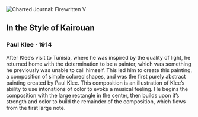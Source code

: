 <div class="artwork-of-the-day">
  <div class="container">
    <div class="img-wrapper">
      <img
        src="https://uploads1.wikiart.org/images/paul-klee/in-the-style-of-kairouan-1914.jpg!Large.jpg"
        alt="Charred Journal: Firewritten V" />
    </div>
    <div class="artwork-detail">
      <div class="artwork-origin"> 
        <h2 class="artwork-name">In the Style of Kairouan</h2>
        <h3 class="artist">
          Paul Klee
                    ·  1914
        </h3>
      </div>
      <p class="description">
        <span class="artwork-description-text ng-binding" ng-bind-html="viewModel.ArtworkOfTheDay.Description | unsafe">After Klee’s visit to Tunisia, where he was inspired by the quality of light, he returned home with the determination to be a painter, which was something he previously was unable to call himself. This led him to create this painting, a composition of simple colored shapes, and was the first purely abstract painting created by Paul Klee. This composition is an illustration of Klee’s ability to use intonations of color to evoke a musical feeling. He begins the composition with the large rectangle in the center, then builds upon it’s strength and color to build the remainder of the composition, which flows from the first large note. </span>
                        <div class="text-shadow-container" ng-show="showShadow" style=""></div>
      </p>
    </div>
  </div>

</div>
